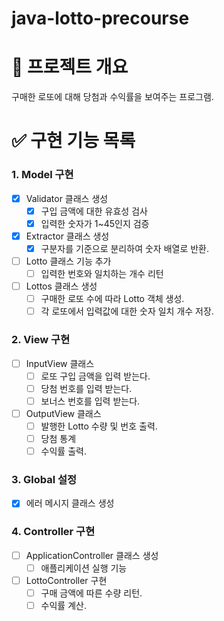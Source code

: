 # java-lotto-precourse

# 📍 프로젝트 개요

구매한 로또에 대해 당첨과 수익률을 보여주는 프로그램.

# ✅ 구현 기능 목록

### 1. Model 구현

- [x]  Validator 클래스 생성
   - [x]  구입 금액에 대한 유효성 검사
   - [x]  입력한 숫자가 1~45인지 검증
- [x]  Extractor 클래스 생성
   - [x]  구분자를 기준으로 분리하여 숫자 배열로 반환.
- [ ]  Lotto 클래스 기능 추가
   - [ ]  입력한 번호와 일치하는 개수 리턴
- [ ]  Lottos 클래스 생성
   - [ ]  구매한 로또 수에 따라 Lotto 객체 생성.
   - [ ]  각 로또에서 입력값에 대한 숫자 일치 개수 저장.

### 2. View 구현

- [ ]  InputView 클래스
   - [ ]  로또 구입 금액을 입력 받는다.
   - [ ]  당첨 번호를 입력 받는다.
   - [ ]  보너스 번호를 입력 받는다.
- [ ]  OutputView 클래스
   - [ ]  발행한 Lotto 수량 및 번호 출력.
   - [ ]  당첨 통계
   - [ ]  수익률 출력.

### **3. Global 설정**

- [x]  에러 메시지 클래스 생성

### 4. Controller 구현

- [ ]  ApplicationController 클래스 생성
   - [ ]  애플리케이션 실행 기능
- [ ]  LottoController 구현
   - [ ]  구매 금액에 따른 수량 리턴.
   - [ ]  수익률 계산.